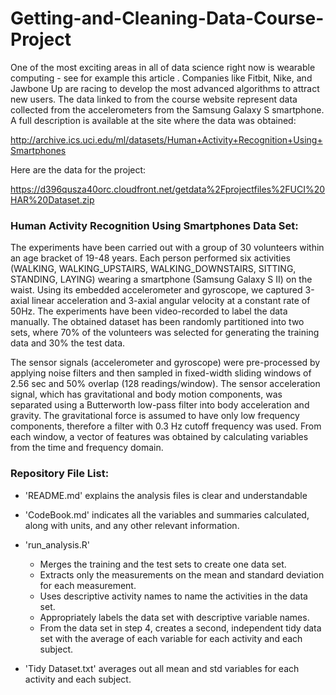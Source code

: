 # Getting-and-Cleaning-Data-Course-Project

One of the most exciting areas in all of data science right now is wearable computing - see for example this article . Companies like Fitbit, Nike, and Jawbone Up are racing to develop the most advanced algorithms to attract new users. The data linked to from the course website represent data collected from the accelerometers from the Samsung Galaxy S smartphone. A full description is available at the site where the data was obtained:

http://archive.ics.uci.edu/ml/datasets/Human+Activity+Recognition+Using+Smartphones

Here are the data for the project:

https://d396qusza40orc.cloudfront.net/getdata%2Fprojectfiles%2FUCI%20HAR%20Dataset.zip 


### Human Activity Recognition Using Smartphones Data Set:

The experiments have been carried out with a group of 30 volunteers within an age bracket of 19-48 years. Each person performed six activities (WALKING, WALKING_UPSTAIRS, WALKING_DOWNSTAIRS, SITTING, STANDING, LAYING) wearing a smartphone (Samsung Galaxy S II) on the waist. Using its embedded accelerometer and gyroscope, we captured 3-axial linear acceleration and 3-axial angular velocity at a constant rate of 50Hz. The experiments have been video-recorded to label the data manually. The obtained dataset has been randomly partitioned into two sets, where 70% of the volunteers was selected for generating the training data and 30% the test data.

The sensor signals (accelerometer and gyroscope) were pre-processed by applying noise filters and then sampled in fixed-width sliding windows of 2.56 sec and 50% overlap (128 readings/window). The sensor acceleration signal, which has gravitational and body motion components, was separated using a Butterworth low-pass filter into body acceleration and gravity. The gravitational force is assumed to have only low frequency components, therefore a filter with 0.3 Hz cutoff frequency was used. From each window, a vector of features was obtained by calculating variables from the time and frequency domain.


### Repository File List:

* 'README.md'
	explains the analysis files is clear and understandable

* 'CodeBook.md'
	indicates all the variables and summaries calculated, along with units, and any other relevant information.

* 'run_analysis.R'
	+ Merges the training and the test sets to create one data set.
	+ Extracts only the measurements on the mean and standard deviation for each measurement.
	+ Uses descriptive activity names to name the activities in the data set.
	+ Appropriately labels the data set with descriptive variable names.
	+ From the data set in step 4, creates a second, independent tidy data set with the average of each variable for each activity and each subject.

* 'Tidy Dataset.txt'
	averages out all mean and std variables for each activity and each subject.


